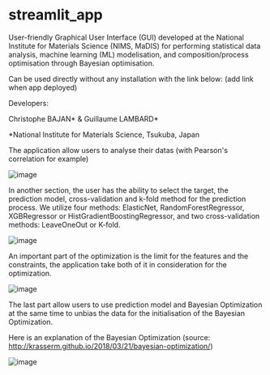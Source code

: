 # streamlit_app
User-friendly Graphical User Interface (GUI) developed at the National Institute for Materials Science (NIMS, MaDIS) for performing statistical data analysis, machine learning (ML) modelisation, and composition/process optimisation through Bayesian optimisation.

Can be used directly without any installation with the link below:
(add link when app deployed)

Developers:

Christophe BAJAN* & Guillaume LAMBARD*

*National Institute for Materials Science, Tsukuba, Japan

The application allow users to analyse their datas (with Pearson's correlation for example)

![image](https://user-images.githubusercontent.com/108456770/215407614-e26e4250-7864-495b-b0d4-e43f7efb4fb1.png)

In another section, the user has the ability to select the target, the prediction model, cross-validation and k-fold method for the prediction process.
We utilize four methods: ElasticNet, RandomForestRegressor, XGBRegressor or HistGradientBoostingRegressor, and two cross-validation methods: LeaveOneOut or K-fold.

![image](https://user-images.githubusercontent.com/108456770/215394425-03f5c70b-39cc-41a7-a8d4-4f9b0e6daf14.png)

An important part of the optimization is the limit for the features and the constraints, the application take both of it in consideration for the optimization.

![image](https://user-images.githubusercontent.com/108456770/215394498-d42ecad5-b5e2-4363-902d-f85e33951773.png)

The last part allow users to use prediction model and Bayesian Optimization at the same time to unbias the data for the initialisation of the Bayesian Optimization.

Here is an explanation of the Bayesian Optimization (source: http://krasserm.github.io/2018/03/21/bayesian-optimization/)

![image](https://user-images.githubusercontent.com/108456770/215394614-fa624138-568c-4951-b6e7-a4e9c3e005e0.png)

